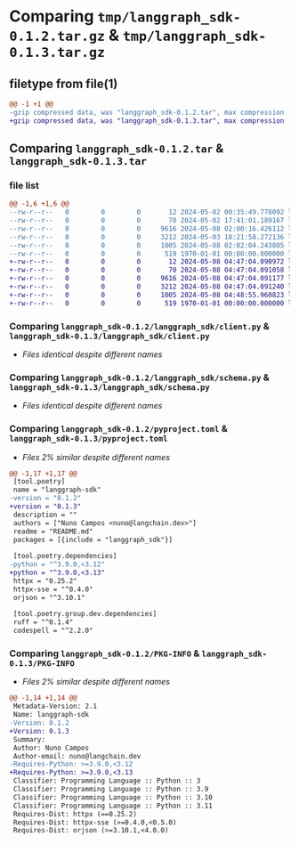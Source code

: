 # Comparing `tmp/langgraph_sdk-0.1.2.tar.gz` & `tmp/langgraph_sdk-0.1.3.tar.gz`

## filetype from file(1)

```diff
@@ -1 +1 @@
-gzip compressed data, was "langgraph_sdk-0.1.2.tar", max compression
+gzip compressed data, was "langgraph_sdk-0.1.3.tar", max compression
```

## Comparing `langgraph_sdk-0.1.2.tar` & `langgraph_sdk-0.1.3.tar`

### file list

```diff
@@ -1,6 +1,6 @@
--rw-r--r--   0        0        0       12 2024-05-02 00:35:49.778092 langgraph_sdk-0.1.2/README.md
--rw-r--r--   0        0        0       70 2024-05-02 17:41:01.189167 langgraph_sdk-0.1.2/langgraph_sdk/__init__.py
--rw-r--r--   0        0        0     9616 2024-05-08 02:00:16.426112 langgraph_sdk-0.1.2/langgraph_sdk/client.py
--rw-r--r--   0        0        0     3212 2024-05-03 18:21:58.272136 langgraph_sdk-0.1.2/langgraph_sdk/schema.py
--rw-r--r--   0        0        0     1005 2024-05-08 02:02:04.243805 langgraph_sdk-0.1.2/pyproject.toml
--rw-r--r--   0        0        0      519 1970-01-01 00:00:00.000000 langgraph_sdk-0.1.2/PKG-INFO
+-rw-r--r--   0        0        0       12 2024-05-08 04:47:04.090972 langgraph_sdk-0.1.3/README.md
+-rw-r--r--   0        0        0       70 2024-05-08 04:47:04.091058 langgraph_sdk-0.1.3/langgraph_sdk/__init__.py
+-rw-r--r--   0        0        0     9616 2024-05-08 04:47:04.091177 langgraph_sdk-0.1.3/langgraph_sdk/client.py
+-rw-r--r--   0        0        0     3212 2024-05-08 04:47:04.091240 langgraph_sdk-0.1.3/langgraph_sdk/schema.py
+-rw-r--r--   0        0        0     1005 2024-05-08 04:48:55.960823 langgraph_sdk-0.1.3/pyproject.toml
+-rw-r--r--   0        0        0      519 1970-01-01 00:00:00.000000 langgraph_sdk-0.1.3/PKG-INFO
```

### Comparing `langgraph_sdk-0.1.2/langgraph_sdk/client.py` & `langgraph_sdk-0.1.3/langgraph_sdk/client.py`

 * *Files identical despite different names*

### Comparing `langgraph_sdk-0.1.2/langgraph_sdk/schema.py` & `langgraph_sdk-0.1.3/langgraph_sdk/schema.py`

 * *Files identical despite different names*

### Comparing `langgraph_sdk-0.1.2/pyproject.toml` & `langgraph_sdk-0.1.3/pyproject.toml`

 * *Files 2% similar despite different names*

```diff
@@ -1,17 +1,17 @@
 [tool.poetry]
 name = "langgraph-sdk"
-version = "0.1.2"
+version = "0.1.3"
 description = ""
 authors = ["Nuno Campos <nuno@langchain.dev>"]
 readme = "README.md"
 packages = [{include = "langgraph_sdk"}]
 
 [tool.poetry.dependencies]
-python = "^3.9.0,<3.12"
+python = "^3.9.0,<3.13"
 httpx = "0.25.2"
 httpx-sse = "^0.4.0"
 orjson = "^3.10.1"
 
 [tool.poetry.group.dev.dependencies]
 ruff = "^0.1.4"
 codespell = "^2.2.0"
```

### Comparing `langgraph_sdk-0.1.2/PKG-INFO` & `langgraph_sdk-0.1.3/PKG-INFO`

 * *Files 2% similar despite different names*

```diff
@@ -1,14 +1,14 @@
 Metadata-Version: 2.1
 Name: langgraph-sdk
-Version: 0.1.2
+Version: 0.1.3
 Summary: 
 Author: Nuno Campos
 Author-email: nuno@langchain.dev
-Requires-Python: >=3.9.0,<3.12
+Requires-Python: >=3.9.0,<3.13
 Classifier: Programming Language :: Python :: 3
 Classifier: Programming Language :: Python :: 3.9
 Classifier: Programming Language :: Python :: 3.10
 Classifier: Programming Language :: Python :: 3.11
 Requires-Dist: httpx (==0.25.2)
 Requires-Dist: httpx-sse (>=0.4.0,<0.5.0)
 Requires-Dist: orjson (>=3.10.1,<4.0.0)
```

